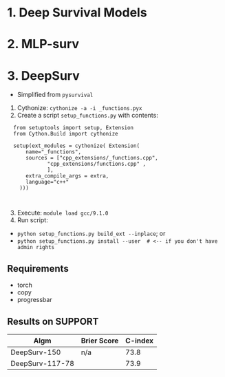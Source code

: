

# 1. Deep Survival Models
# 2. MLP-surv
# 3. DeepSurv

- Simplified from ```pysurvival```

1. Cythonize: 
  ```cythonize -a -i _functions.pyx```
2. Create a script ```setup_functions.py``` with contents:
  ```
    from setuptools import setup, Extension
    from Cython.Build import cythonize
    
    setup(ext_modules = cythonize( Extension(      
        name="_functions",
        sources = ["cpp_extensions/_functions.cpp",
               "cpp_extensions/functions.cpp" ,
               ],        
        extra_compile_args = extra, 
        language="c++" 
      )))
    
    
  ```
3. Execute:
  ```module load gcc/9.1.0```
4. Run script:
  - ```python setup_functions.py build_ext --inplace```; or 
  - ```python setup_functions.py install --user  # <-- if you don't have admin rights ```
  
 

## Requirements

- torch
- copy
- progressbar



## Results on SUPPORT

| Algm | Brier Score | C-index |
|--|--|--|
| DeepSurv-150 | n/a | 73.8 |
| DeepSurv-117-78 | | 73.9 |
